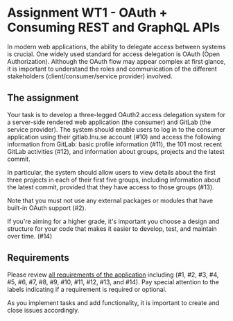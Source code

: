# Assignment WT1 - OAuth + Consuming REST and GraphQL APIs

In modern web applications, the ability to delegate access between systems is crucial. One widely used standard for access delegation is OAuth (Open Authorization). Although the OAuth flow may appear complex at first glance, it is important to understand the roles and communication of the different stakeholders (client/consumer/service provider) involved.

## The assignment

Your task is to develop a three-legged OAuth2 access delegation system for a server-side rendered web application (the consumer) and GitLab (the service provider). The system should enable users to log in to the consumer application using their gitlab.lnu.se account (#10) and access the following information from GitLab: basic profile information (#11), the 101 most recent GitLab activities (#12), and information about groups, projects and the latest commit.

In particular, the system should allow users to view details about the first three projects in each of their first five groups, including information about the latest commit, provided that they have access to those groups (#13).

Note that you must not use any external packages or modules that have built-in OAuth support (#2).

If you're aiming for a higher grade, it's important you choose a design and structure for your code that makes it easier to develop, test, and maintain over time. (#14)

## Requirements

Please review [all requirements of the application](../../issues/) including (#1, #2, #3, #4, #5, #6, #7, #8, #9, #10, #11, #12, #13, and #14). Pay special attention to the labels indicating if a requirement is required or optional.

As you implement tasks and add functionality, it is important to create and close issues accordingly.
